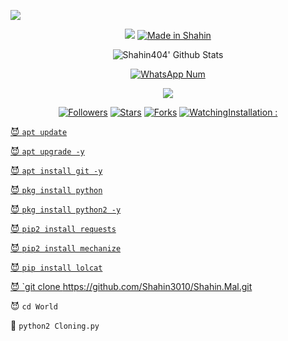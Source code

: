 ![](https://img.shields.io/badge/Matalshahin404-Matalshahin-orange?style=for-the-badge&logo=python.svg) 
<p align="center">
<img src="Matalshahin3.gif">
<a href="#"><img title="Made in Shahin" src="https://img.shields.io/badge/MADE%20IN-Shahin-green?colorA=%23ff0000&colorB=%23017e40&style=for-the-badge"></a>
</p>
<p align="center">
  <img alt="Shahin404' Github Stats" src="https://github-readme-stats.vercel.app/api?username=lovehacker404&show_icons=true&include_all_commits=true&hide_border=true" />
<!--  <img alt="profile pic" width="195px" src="https://avatars2.githubusercontent.com/u/26059688?s=460&u=d41b000a62eab50d000c3da604d151cec27bd850&v=4" />  -->
<!--  <img src="https://github-readme-stats.anuraghazra1.vercel.app/api/top-langs/?username=Matalshahin404&hide=ruby,perl&hide_border=true" />  -->
</p>
<p align="center">
<a href="#"><img title="WhatsApp Num" src="https://img.shields.io/badge/Telegram%20Num-01865167744-green?colorA=%23ff0000&colorB=%23017e40&style=for-the-badge"></a>
</p>
<p align="center">
<img src="Shahin5.gif">
<p align="center">
<p align="center">
<a href="https://github.com/Shahin3010/Shahin.Mal.git"></a>
</p>
<p align="center">
<a href="https://github.com/lovehacker404/followers"><img title="Followers" src="https://img.shields.io/github/followers/lovehacker404?color=blue&style=flat-square"></a>
<a href="https://github.com/lovehacker404/World/stargazers/"><img title="Stars" src="https://img.shields.io/github/stars/lovehacker404/World?color=red&style=flat-square"></a>
<a href="https://github.com/lovehacker404/World/network/members"><img title="Forks" src="https://img.shields.io/github/forks/lovehacker404/World?color=red&style=flat-square"></a>
<a href="https://github.com/Shahin3010/Shahin.Mal.git/watchers"><img title="Watching" 

# Installation :


😈 `apt update`

😈 `apt upgrade -y`

😈 `apt install git -y`

😈 `pkg install python`

😈 `pkg install python2 -y`

😈 `pip2 install requests`

😈 `pip2 install mechanize`

😈 `pip install lolcat`

😈 `git clone https://github.com/Shahin3010/Shahin.Mal.git

😈 `cd World`

👾 `python2 Cloning.py`


